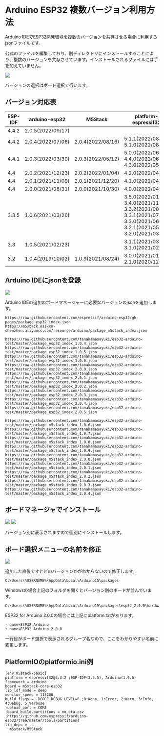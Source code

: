 # Arduino ESP32 複数バージョン利用方法

Arduino IDEでESP32開発環境を複数のバージョンを共存させる場合に利用するjsonファイルです。

公式のファイルを編集しており、別ディレクトリにインストールすることにより、複数のバージョンを共存させています。インストールされるファイルには手を加えていません。

![](img/top.png)

バージョンの選択はボード選択で行います。

## バージョン対応表

| ESP-IDF | arduino-esp32     | M5Stack           | platform-espressif32                                                                                       |
|---------|-------------------|-------------------|------------------------------------------------------------------------------------------------------------|
| 4.4.2   | 2.0.5(2022/09/17) |                   | |
| 4.4.2   | 2.0.4(2022/07/06) | 2.0.4(2022/08/16) | 5.1.1(2022/08/26)<br />5.1.0(2022/08/01)                                                  |
| 4.4.1   | 2.0.3(2022/03/30) | 2.0.3(2022/05/12) | 5.0.0(2022/06/30)<br />4.4.0(2022/06/01)<br />4.3.0(2022/05/21)                                            |
| 4.4     | 2.0.2(2021/12/23) | 2.0.2(2022/01/04) | 4.2.0(2022/04/29)                                                                                          |
| 4.4     | 2.0.1(2021/11/09) | 2.0.1(2021/12/20) | 4.1.0(2022/04/22)                                                                                          |
| 4.4     | 2.0.0(2021/08/31) | 2.0.0(2021/10/30) | 4.0.0(2022/04/22)                                                                                          |
| 3.3.5   | 1.0.6(2021/03/26) |                   | 3.5.0(2022/01/28)<br />3.4.0(2021/11/12)<br />3.3.2(2021/08/31)<br />3.3.1(2021/07/27)<br />3.3.0(2021/06/30)<br />3.2.1(2021/05/31)<br />3.2.0(2021/03/29) |
| 3.3     | 1.0.5(2021/02/23) |                   | 3.1.1(2021/03/19)<br />3.1.0(2021/02/26)                                                                   |
| 3.2     | 1.0.4(2019/10/02) | 1.0.9(2021/08/24) | 3.0.0(2021/01/30)<br />2.1.0(2020/12/02)                                                                   |

## Arduino IDEにjsonを登録

![](img/add_json.png)

Arduino IDEの追加のボードマネージャーに必要なバージョンのjsonを追加します。

```
https://raw.githubusercontent.com/espressif/arduino-esp32/gh-pages/package_esp32_index.json
https://m5stack.oss-cn-shenzhen.aliyuncs.com/resource/arduino/package_m5stack_index.json

https://raw.githubusercontent.com/tanakamasayuki/esp32-arduino-test/master/package_esp32_index_1.0.4.json
https://raw.githubusercontent.com/tanakamasayuki/esp32-arduino-test/master/package_esp32_index_1.0.5.json
https://raw.githubusercontent.com/tanakamasayuki/esp32-arduino-test/master/package_esp32_index_1.0.6.json
https://raw.githubusercontent.com/tanakamasayuki/esp32-arduino-test/master/package_esp32_index_2.0.0.json
https://raw.githubusercontent.com/tanakamasayuki/esp32-arduino-test/master/package_esp32_index_2.0.1.json
https://raw.githubusercontent.com/tanakamasayuki/esp32-arduino-test/master/package_esp32_index_2.0.2.json
https://raw.githubusercontent.com/tanakamasayuki/esp32-arduino-test/master/package_esp32_index_2.0.3.json
https://raw.githubusercontent.com/tanakamasayuki/esp32-arduino-test/master/package_esp32_index_2.0.4.json
https://raw.githubusercontent.com/tanakamasayuki/esp32-arduino-test/master/package_esp32_index_2.0.5.json

https://raw.githubusercontent.com/tanakamasayuki/esp32-arduino-test/master/package_m5stack_index_1.0.6.json
https://raw.githubusercontent.com/tanakamasayuki/esp32-arduino-test/master/package_m5stack_index_1.0.7.json
https://raw.githubusercontent.com/tanakamasayuki/esp32-arduino-test/master/package_m5stack_index_1.0.8.json
https://raw.githubusercontent.com/tanakamasayuki/esp32-arduino-test/master/package_m5stack_index_1.0.9.json
https://raw.githubusercontent.com/tanakamasayuki/esp32-arduino-test/master/package_m5stack_index_2.0.0.json
https://raw.githubusercontent.com/tanakamasayuki/esp32-arduino-test/master/package_m5stack_index_2.0.1.json
https://raw.githubusercontent.com/tanakamasayuki/esp32-arduino-test/master/package_m5stack_index_2.0.2.json
https://raw.githubusercontent.com/tanakamasayuki/esp32-arduino-test/master/package_m5stack_index_2.0.3.json
https://raw.githubusercontent.com/tanakamasayuki/esp32-arduino-test/master/package_m5stack_index_2.0.4.json
```

## ボードマネージャでインストール

![](img/esp32.png)
![](img/m5stack.png)

バージョン別に表示されますので個別にインストールします。

## ボード選択メニューの名前を修正

![](img/noname.png)

追加した直後ですとどのバージョンかがわからないので修正します。

```
C:\Users\%USERNAME%\AppData\Local\Arduino15\packages
```

Windowsの場合上記のフォルダを開くとバージョン別のボードが並んでいます。

```
C:\Users\%USERNAME%\AppData\Local\Arduino15\packages\esp32_2.0.0\hardware\esp32\2.0.0\platform.txt
```

ESP32 for Arduino 2.0.0の場合には上記にplatform.txtがあります。

```
- name=ESP32 Arduino
+ name=ESP32 Arduino 2.0.0
```

一行目がボード選択で表示されるグループ名なので、ここをわかりやすい名前に変更します。

## PlatformIOのplatformio.ini例
```
[env:m5stack-basic]
platform = espressif32@3.3.2 ;ESP-IDF(3.3.5), Arduino(1.0.6)
framework = arduino
board = m5stack-core-esp32
lib_ldf_mode = deep
monitor_speed = 115200
build_flags = -DCORE_DEBUG_LEVEL=0 ;0:None, 1:Error, 2:Warn, 3:Info, 4:Debug, 5:Verbose
;upload_port = COM3
;board_build.partitions = no_ota.csv ;https://github.com/espressif/arduino-esp32/tree/master/tools/partitions
lib_deps = 
  m5stack/M5Stack
```
